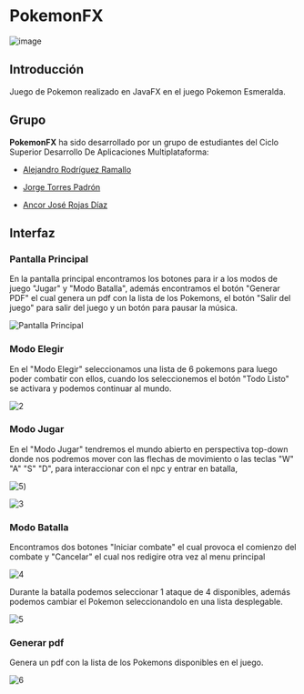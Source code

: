 # PokemonFX
![image](https://user-images.githubusercontent.com/71700574/155287484-f4f6bf62-e03e-48de-ad92-b3925e1431e9.png)

## Introducción

Juego de Pokemon realizado en JavaFX en el juego Pokemon Esmeralda.

## Grupo

**PokemonFX** ha sido desarrollado por un grupo de estudiantes del Ciclo Superior Desarrollo De Aplicaciones Multiplataforma:

- [Alejandro Rodríguez Ramallo](https://github.com/Alejandrorodram)

- [Jorge Torres Padrón](https://github.com/JorgeTorresPadron)

- [Ancor José Rojas Díaz](https://github.com/Ancori)

## Interfaz

### Pantalla Principal

En la pantalla principal encontramos los botones para ir a los modos de juego "Jugar" y "Modo Batalla", además encontramos el botón "Generar PDF" el cual genera un pdf con la lista de los Pokemons, el botón "Salir del juego" para salir del juego y un botón para pausar la música.

![Pantalla Principal](https://user-images.githubusercontent.com/71700574/155313138-e20d4c05-f172-4a42-8ead-9c7a20724a3e.png)

### Modo Elegir

En el "Modo Elegir" seleccionamos una lista de 6 pokemons para luego poder combatir con ellos, cuando los seleccionemos el botón "Todo Listo" se activara y podemos continuar al mundo.

![2](https://user-images.githubusercontent.com/71700574/155313241-2d84c352-d312-45e3-a597-b2dbde6d8b7b.png)

### Modo Jugar

En el "Modo Jugar" tendremos el mundo abierto en perspectiva top-down donde nos podremos mover con las flechas de movimiento o las teclas "W" "A" "S" "D", para interaccionar con el npc y entrar en batalla, 

![5](https://user-images.githubusercontent.com/67567838/155406577-747457a5-a4d4-4a2e-b2e0-c1852a84ed72.png))

![3](https://user-images.githubusercontent.com/71700574/155313260-8334f1a1-1eec-46e0-afff-4477042d27c7.png)

### Modo Batalla

Encontramos dos botones "Iniciar combate" el cual provoca el comienzo del combate y "Cancelar" el cual nos redigire otra vez al menu principal

![4](https://user-images.githubusercontent.com/71700574/155313272-7fce2fd0-a42a-4ae7-a439-cd1eb5bcfb7e.png)

Durante la batalla podemos seleccionar 1 ataque de 4 disponibles, además podemos cambiar el Pokemon seleccionandolo en una lista desplegable.

![5](https://user-images.githubusercontent.com/49475382/155369116-8859e1df-9d1e-4903-944e-54d0f368a34a.png)

### Generar pdf

Genera un pdf con la lista de los Pokemons disponibles en el juego.

![6](https://user-images.githubusercontent.com/71700574/155313318-ed2a18c1-9ef4-4713-9ec9-efe4736485ae.png)
